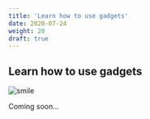 ```yaml
---
title: 'Learn how to use gadgets'
date: 2020-07-24
weight: 20
draft: true
---
```


## Learn how to use gadgets

![smile](/img/smile4.png?width=250px)

Coming soon...
